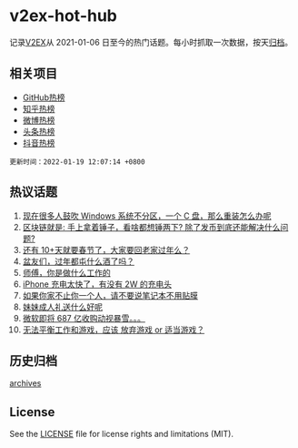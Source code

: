# v2ex-hot-hub

 记录[V2EX](https://www.v2ex.com/)从 2021-01-06 日至今的热门话题。每小时抓取一次数据，按天[归档](archives)。
 
 ## 相关项目

- [GitHub热榜](https://github.com/snaildev/github-hot-hub)
- [知乎热榜](https://github.com/snaildev/zhihu-hot-hub)
- [微博热榜](https://github.com/snaildev/weibo-hot-hub)
- [头条热榜](https://github.com/snaildev/toutiao-hot-hub)
- [抖音热榜](https://github.com/snaildev/douyin-hot-hub)


 `更新时间：2022-01-19 12:07:14 +0800`

## 热议话题

1. [现在很多人鼓吹 Windows 系统不分区，一个 C 盘，那么重装怎么办呢](https://www.v2ex.com/t/829023)
1. [区块链就是: 手上拿着锤子，看啥都想锤两下? 除了发币到底还能解决什么问题?](https://www.v2ex.com/t/829011)
1. [还有 10+天就要春节了，大家要回老家过年么？](https://www.v2ex.com/t/828978)
1. [盆友们，过年都屯什么酒了吗？](https://www.v2ex.com/t/828996)
1. [师傅，你是做什么工作的](https://www.v2ex.com/t/829048)
1. [iPhone 充电太快了，有没有 2W 的充电头](https://www.v2ex.com/t/829038)
1. [如果你家不止你一个人，请不要说笔记本不用贴膜](https://www.v2ex.com/t/829111)
1. [妹妹成人礼送什么好呢](https://www.v2ex.com/t/829027)
1. [微软即将 687 亿收购动视暴雪。。。](https://www.v2ex.com/t/829075)
1. [无法平衡工作和游戏，应该 放弃游戏 or 适当游戏？](https://www.v2ex.com/t/829129)

## 历史归档

[archives](archives)

## License

See the [LICENSE](LICENSE) file for license rights and limitations (MIT).
